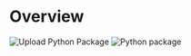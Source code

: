 # Overview

![Upload Python Package](https://github.com/ostracker-xyz/pyostracker/workflows/Upload%20Python%20Package/badge.svg)
![Python package](https://github.com/ostracker-xyz/pyostracker/workflows/Python%20package/badge.svg)
